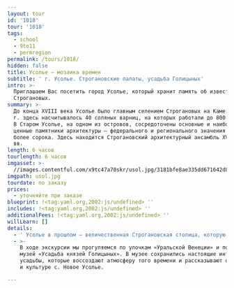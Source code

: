 ```yaml
---
layout: tour
id: '1018'
tour: '1018'
tags:
  - school
  - 9to11
  - permregion
permalink: /tours/1018/
hidden: false
title: Усолье – мозаика времен
subtitle: ' г. Усолье. Строгановские палаты, усадьба Голицыных'
intro: >-
  Приглашаем Вас посетить город Усолье, который хранит память об известном роде
  Строгановых.
summary: >-
  До конца XVIII века Усолье было главным селением Строгановых на Каме. В 1895
  г. здесь насчитывалось 40 соляных варниц, на которых работали до 800 человек.
  В Старом Усолье, на одном из островов, сосредоточены основные и наиболее
  ценные памятники архитектуры – федерального и регионального значения – всего
  более сорока. Здесь находится Строгановский архитектурный ансамбль XVII-XIX
  вв.
length: 6 часов
tourlength: 6 часов
imgasset: >-
  //images.contentful.com/x9tc47a70skr/usol.jpg/3181bfe8ae335dd671642d8630810fe7/usol.jpg
imgpath: usol.jpg
tourdate: по заказу
prices:
  - уточняйте при заказе
blueprint: !<tag:yaml.org,2002:js/undefined> ''
includes: !<tag:yaml.org,2002:js/undefined> ''
additionalFees: !<tag:yaml.org,2002:js/undefined> ''
willLearn: []
details:
  - ' Усолье в прошлом – величественная Строгановская столица, которую с Петербургом и с Венецией объединяет единство архитектуры и и водного пространства. Поэтому поговорка «Усолье град – Петербургу брат» совсем не случайна.'
  - >-
    В ходе экскурсии мы прогуляемся по улочкам «Уральской Венеции» и посетим
    музей «Усадьба князей Голицыных». В музее сохранились настоящие интерьеры
    усадьбы, которые воссоздают атмосферу того времени и рассказывают об истории
    и культуре с. Новое Усолье. 

---
```

